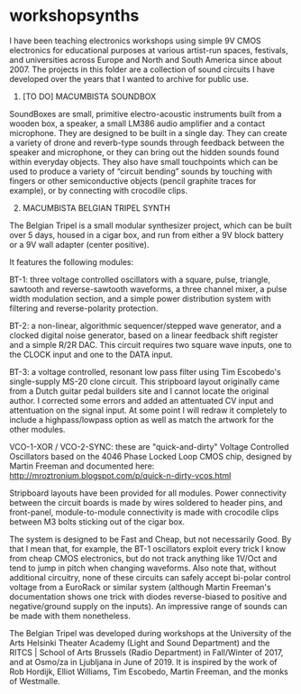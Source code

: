 # workshopsynths

I have been teaching electronics workshops using simple 9V CMOS electronics for educational purposes at various artist-run spaces, festivals, and universities across Europe and North and South America since about 2007. The projects in this folder are a collection of sound circuits I have developed over the years that I wanted to archive for public use.

1. [TO DO] MACUMBISTA SOUNDBOX

SoundBoxes are small, primitive electro-acoustic instruments built from a wooden box, a speaker, a small LM386 audio amplifier and a contact microphone. They are designed to be built in a single day. They can create a variety of drone and reverb-type sounds through feedback between the speaker and microphone, or they can bring out the hidden sounds found within everyday objects. They also have small touchpoints which can be used to produce a variety of “circuit bending” sounds by touching with fingers or other semiconductive objects (pencil graphite traces for example), or by connecting with crocodile clips.

2. MACUMBISTA BELGIAN TRIPEL SYNTH

The Belgian Tripel is a small modular synthesizer project, which can be built over 5 days, housed in a cigar box, and run from either a 9V block battery or a 9V wall adapter (center positive). 

It features the following modules:

BT-1: three voltage controlled oscillators with a square, pulse, triangle, sawtooth and reverse-sawtooth waveforms, a three channel mixer, a pulse width modulation section, and a simple power distribution system with filtering and reverse-polarity protection.

BT-2: a non-linear, algorithmic sequencer/stepped wave generator, and a clocked digital noise generator, based on a linear feedback shift register and a simple R/2R DAC. This circuit requires two square wave inputs, one to the CLOCK input and one to the DATA input.

BT-3: a voltage controlled, resonant low pass filter using Tim Escobedo's single-supply MS-20 clone circuit. This stripboard layout originally came from a Dutch guitar pedal builders site and I cannot locate the original author. I corrected some errors and added an attentuated CV input and attentuation on the signal input. At some point I will redraw it completely to include a highpass/lowpass option as well as match the artwork for the other modules.

VCO-1-XOR / VCO-2-SYNC: these are "quick-and-dirty" Voltage Controlled Oscillators based on the 4046 Phase Locked Loop CMOS chip, designed by Martin Freeman and documented here: http://mroztronium.blogspot.com/p/quick-n-dirty-vcos.html

Stripboard layouts have been provided for all modules. Power connectivity between the circuit boards is made by wires soldered to header pins, and front-panel, module-to-module connectivity is made with crocodile clips between M3 bolts sticking out of the cigar box.

The system is designed to be Fast and Cheap, but not necessarily Good. By that I mean that, for example, the BT-1 oscillators exploit every trick I know from cheap CMOS electronics, but do not track anything like 1V/Oct and tend to jump in pitch when changing waveforms. Also note that, without additional circuitry, none of these circuits can safely accept bi-polar control voltage from a EuroRack or similar system (although Martin Freeman's documentation shows one trick with diodes reverse-biased to positive and negative/ground supply on the inputs). An impressive range of sounds can be made with them nonetheless.  

The Belgian Tripel was developed during workshops at the University of the Arts Helsinki Theater Academy (Light and Sound Department) and the RITCS | School of Arts Brussels (Radio Department) in Fall/Winter of 2017, and at Osmo/za in Ljubljana in June of 2019. It is inspired by the work of Rob Hordijk, Elliot Williams, Tim Escobedo, Martin Freeman, and the monks of Westmalle. 

